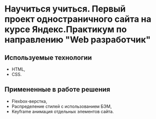 # Научиться учиться. Первый проект одностраничного сайта на курсе Яндекс.Практикум по направлению "Web разработчик"
## Используемые технологии
* HTML,
* CSS.
## Примененные в работе решения
* Flexbox-верстка,
* Распределение стилей с использованием БЭМ,
* Keyframe анимация отдельных элементов сайта.
